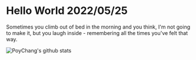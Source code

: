 # Hello World 2022/05/25

Sometimes you climb out of bed in the morning and you think, I'm not going to make it, but you laugh inside - remembering all the times you've felt that way.

![PoyChang's github stats](https://github-readme-stats.vercel.app/api?username=poychang&show_icons=true&theme=dracula)
